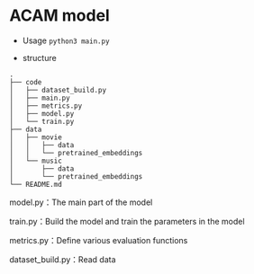 # ACAM model
* Usage
 `python3 main.py`

* structure
```
.
├── code
│   ├── dataset_build.py
│   ├── main.py
│   ├── metrics.py
│   ├── model.py
│   └── train.py
├── data
│   ├── movie
│   │   ├── data
│   │   └── pretrained_embeddings
│   └── music
│       ├── data
│       └── pretrained_embeddings
└── README.md
```

model.py：The main part of the model

train.py：Build the model and train the parameters in the model

metrics.py：Define various evaluation functions

dataset_build.py：Read data

